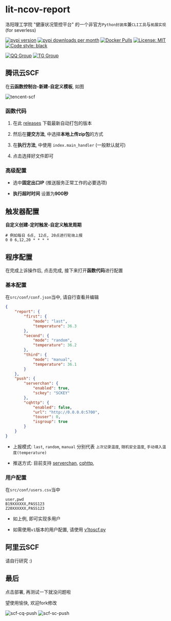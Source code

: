 # lit-ncov-report
洛阳理工学院 "健康状况管控平台" 的一个非官方`Python封装库`兼`CLI工具`与`拓展实现` (for severless)

[![pypi version](https://img.shields.io/pypi/v/litncov)](https://pypi.org/project/litncov/)
[![pypi downloads per month](https://img.shields.io/pypi/dm/litncov)](https://pypi.org/project/litncov/)
[![Docker Pulls](https://img.shields.io/docker/pulls/icepie/litncov.svg)](https://hub.docker.com/r/icepie/litncov/)
[![License: MIT](https://img.shields.io/badge/License-MIT-brightgreen.svg)](https://opensource.org/licenses/MIT)
[![Code style: black](https://img.shields.io/badge/code%20style-black-000000.svg)](https://github.com/psf/black)

[![QQ Group](https://img.shields.io/badge/QQ%20Group-768887710-red.svg)](https://jq.qq.com/?_wv=1027&k=lz0XyN86)
[![TG Group](https://img.shields.io/badge/TG%20Group-lit_edu-blue.svg)](https://t.me/lit_edu)

## 腾讯云SCF

在**云函数控制台-新建-自定义模板**, 如图

![tencent-scf](https://vkceyugu.cdn.bspapp.com/VKCEYUGU-b1ebbd3c-ca49-405b-957b-effe60782276/f35d1ce1-18b8-4f00-8452-6edf3118011b.png)

### 函数代码

1. 在此 [releases](https://github.com/icepie/lit-ncov-report/releases/tag/lit-ncov-report-scf) 下载最新自动打包的版本

2. 然后在**提交方法**, 中选择**本地上传zip包**的方式

3. 在**执行方法**, 中使用 `index.main_handler` (一般默认就可)

3. 点击选择好文件即可

### 高级配置

- 选中**固定出口IP** (推送服务正常工作的必要选项)

- **执行超时时间** 设置为**900秒**

## 触发器配置

**自定义创建-定时触发-自定义触发周期**

```corn
# 例如每日 6点, 12点, 20点进行轮询上报
0 0 6,12,20 * * * *
```

## 程序配置

在完成上诉操作后, 点击完成, 接下来打开**函数代码**进行配置

### 基本配置

在`src/conf/conf.json`当中, 请自行查看并编辑

```json
{
    "report": {
        "first": {
            "mode": "last",
            "temperature": 36.3
        },
        "second": {
            "mode": "random",
            "temperature": 36.2
        },
        "third": {
            "mode": "manual",
            "temperature": 36.1
        }
    },
    "push": {
        "serverchan": {
            "enabled": true,
            "sckey": "SCKEY"
        },
        "cqhttp": {
            "enabled": false,
            "url": "http://0.0.0.0:5700",
            "touser": 0,
            "isgroup": true
        }
    }
}
```

- 上报模式: `last`, `random`, `manual` 分别代表 `上次记录温度`, `随机安全温度`, `手动填入温度(temperature)`

- 推送方式: 目前支持 [serverchan](http://sc.ftqq.com), [cqhttp](https://github.com/Mrs4s/go-cqhttp), 

### 用户配置

在`src/conf/users.csv`当中

```csv
user,pwd
B19XXXXXX,PASS123
Z20XXXXXX,PASS123
```

- 如上例, 即可实现多用户

- 如需使用`v1`版本的用户配置, 请使用 [v1toscf.py](https://github.com/icepie/lit-ncov-report/blob/scf/v1toscf.py)

## 阿里云SCF
请自行研究 :)


## 最后

点击部署, 再测试一下就没问题啦

望使用愉快, 欢迎fork修改

![scf-cq-push](https://vkceyugu.cdn.bspapp.com/VKCEYUGU-b1ebbd3c-ca49-405b-957b-effe60782276/ae0a2dc0-3880-45ec-b9b6-57e2af3e3887.jpg)
![scf-sc-push](https://vkceyugu.cdn.bspapp.com/VKCEYUGU-b1ebbd3c-ca49-405b-957b-effe60782276/b1f69c81-6c58-4321-8b89-e7a56f98d5b3.jpg) 
